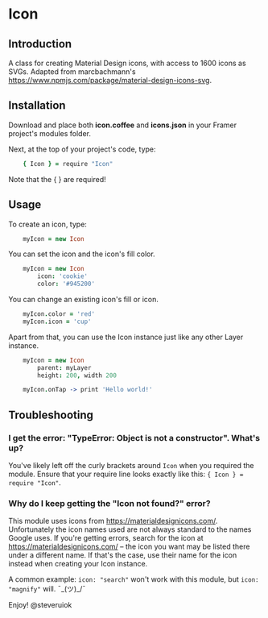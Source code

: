 # Icon
	
## Introduction
A class for creating Material Design icons, with access to 1600 icons as SVGs.
Adapted from marcbachmann's https://www.npmjs.com/package/material-design-icons-svg.
	

## Installation
Download and place both **icon.coffee** and **icons.json** in your Framer project's modules folder.

Next, at the top of your project's code, type: 

```coffeescript
	{ Icon } = require "Icon"
```
Note that the { } are required!

## Usage

To create an icon, type:

```coffeescript
	myIcon = new Icon
```

You can set the icon and the icon's fill color.

```coffeescript
	myIcon = new Icon
		icon: 'cookie'
		color: '#945200'
```

You can change an existing icon's fill or icon.

```coffeescript
	myIcon.color = 'red' 
	myIcon.icon = 'cup'
```

Apart from that, you can use the Icon instance just like any other Layer instance.

```coffeescript
	myIcon = new Icon
		parent: myLayer
		height: 200, width 200

	myIcon.onTap -> print 'Hello world!'
```

## Troubleshooting

### I get the error: "TypeError: Object is not a constructor". What's up?

You've likely left off the curly brackets around `Icon` when you required the module. Ensure that your require line looks exactly like this: `{ Icon } = require "Icon"`.


### Why do I keep getting the "Icon not found?" error?

This module uses icons from https://materialdesignicons.com/. Unfortunately the icon names used are not always standard to the names Google uses. If you're getting errors, search for the icon at https://materialdesignicons.com/ – the icon you want may be listed there under a different name. If that's the case, use their name for the icon instead when creating your Icon instance.

A common example: `icon: "search"` won't work with this module, but `icon: "magnify"` will. ¯\_(ツ)_/¯
	
Enjoy! @steveruiok
